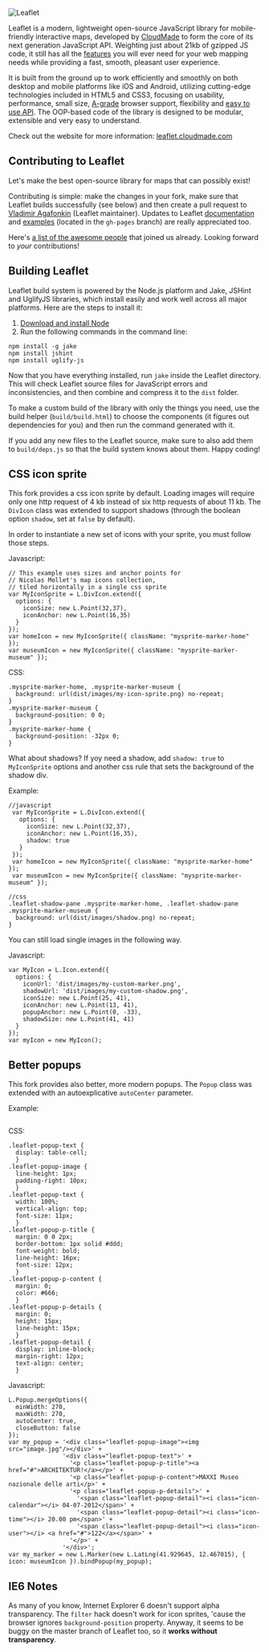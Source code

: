 <img src="http://leaflet.cloudmade.com/docs/images/logo.png" alt="Leaflet" />

Leaflet is a modern, lightweight open-source JavaScript library for mobile-friendly interactive maps, developed by [CloudMade](http://cloudmade.com) to form the core of its next generation JavaScript API. Weighting just about 21kb of gzipped JS code, it still has all the [features](http://leaflet.cloudmade.com/features.html) you will ever need for your web mapping needs while providing a fast, smooth, pleasant user experience.

It is built from the ground up to work efficiently and smoothly on both desktop and mobile platforms like iOS and Android, utilizing cutting-edge technologies included in HTML5 and CSS3, focusing on usability, performance, small size, [A-grade](http://developer.yahoo.com/yui/articles/gbs/) browser support, flexibility and [easy to use API](http://leaflet.cloudmade.com/reference.html). The OOP-based code of the library is designed to be modular, extensible and very easy to understand.

Check out the website for more information: [leaflet.cloudmade.com](http://leaflet.cloudmade.com)

## Contributing to Leaflet
Let's make the best open-source library for maps that can possibly exist!

Contributing is simple: make the changes in your fork, make sure that Leaflet builds successfully (see below) and then create a pull request to [Vladimir Agafonkin](http://github.com/mourner) (Leaflet maintainer). Updates to Leaflet [documentation](http://leaflet.cloudmade.com/reference.html) and [examples](http://leaflet.cloudmade.com/examples.html) (located in the `gh-pages` branch) are really appreciated too.

Here's [a list of the awesome people](http://github.com/CloudMade/Leaflet/contributors) that joined us already. Looking forward to _your_ contributions!

## Building Leaflet
Leaflet build system is powered by the Node.js platform and Jake, JSHint and UglifyJS libraries, which install easily and work well across all major platforms. Here are the steps to install it:

 1. [Download and install Node](http://nodejs.org)
 2. Run the following commands in the command line:

 ```
 npm install -g jake
 npm install jshint
 npm install uglify-js
 ```

Now that you have everything installed, run `jake` inside the Leaflet directory. This will check Leaflet source files for JavaScript errors and inconsistencies, and then combine and compress it to the `dist` folder.

To make a custom build of the library with only the things you need, use the build helper (`build/build.html`) to choose the components (it figures out dependencies for you) and then run the command generated with it.

If you add any new files to the Leaflet source, make sure to also add them to `build/deps.js` so that the build system knows about them. Happy coding!

## CSS icon sprite
This fork provides a css icon sprite by default. Loading images will require only one http request of 4 kb instead of six http requests of about 11 kb.
The ```DivIcon``` class was extended to support shadows (through the boolean option ```shadow```, set at ```false``` by default).

In order to instantiate a new set of icons with your sprite, you must follow those steps.

Javascript:
 ```
 // This example uses sizes and anchor points for
 // Nicolas Mollet's map icons collection,
 // tiled horizontally in a single css sprite
 var MyIconSprite = L.DivIcon.extend({
   options: {
     iconSize: new L.Point(32,37),
     iconAnchor: new L.Point(16,35)
   }
 });
 var homeIcon = new MyIconSprite({ className: "mysprite-marker-home" });
 var museumIcon = new MyIconSprite({ className: "mysprite-marker-museum" });
 ```

CSS:
 ```
 .mysprite-marker-home, .mysprite-marker-museum {
   background: url(dist/images/my-icon-sprite.png) no-repeat;
 }
 .mysprite-marker-museum {
   background-position: 0 0;
 }
 .mysprite-marker-home {
   background-position: -32px 0;
 }
 ```

What about shadows? If yoy need a shadow, add ```shadow: true``` to ```MyIconSprite``` options and another css rule that sets the background of the shadow div.

Example:
 ```
 //javascript
  var MyIconSprite = L.DivIcon.extend({
    options: {
      iconSize: new L.Point(32,37),
      iconAnchor: new L.Point(16,35),
      shadow: true
    }
  });
  var homeIcon = new MyIconSprite({ className: "mysprite-marker-home" });
  var museumIcon = new MyIconSprite({ className: "mysprite-marker-museum" });

 //css
 .leaflet-shadow-pane .mysprite-marker-home, .leaflet-shadow-pane .mysprite-marker-museum {
   background: url(dist/images/shadow.png) no-repeat;
 }
 ```

You can still load single images in the following way.

Javascript:
 ```
 var MyIcon = L.Icon.extend({
   options: {
     iconUrl: 'dist/images/my-custom-marker.png',
     shadowUrl: 'dist/images/my-custom-shadow.png',
     iconSize: new L.Point(25, 41),
     iconAnchor: new L.Point(13, 41),
     popupAnchor: new L.Point(0, -33),
     shadowSize: new L.Point(41, 41)
   }
 });
 var myIcon = new MyIcon();
 ```

## Better popups
This fork provides also better, more modern popups. The ```Popup``` class was extended with an autoexplicative ```autoCenter``` parameter.

Example:

<img src="http://lh3.googleusercontent.com/IWZy3OSvqcukCeNEXs6i5MVqBXCYX-snvYar7m8aJD_sT0N2LO4_VyVYW08egdbWV81tW-jCxNo" alt="" />

CSS:
```
.leaflet-popup-text {
  display: table-cell;
  }
.leaflet-popup-image {
  line-height: 1px;
  padding-right: 10px;
  }
.leaflet-popup-text {
  width: 100%;
  vertical-align: top;
  font-size: 11px;
  }
.leaflet-popup-p-title {
  margin: 0 0 2px;
  border-bottom: 1px solid #ddd;
  font-weight: bold;
  line-height: 16px;
  font-size: 12px;
  }
.leaflet-popup-p-content {
  margin: 0;
  color: #666;
  }
.leaflet-popup-p-details {
  margin: 0;
  height: 15px;
  line-height: 15px;
  }
.leaflet-popup-detail {
  display: inline-block;
  margin-right: 12px;
  text-align: center;
  }
```

Javascript:
```
L.Popup.mergeOptions({
  minWidth: 270,
  maxWidth: 270,
  autoCenter: true,
  closeButton: false
});
var my_popup = '<div class="leaflet-popup-image"><img src="image.jpg"/></div>' +
               '<div class="leaflet-popup-text">' +
                 '<p class="leaflet-popup-p-title"><a href="#">ARCHITEKTUR!</a></p>' +
                 '<p class="leaflet-popup-p-content">MAXXI Museo nazionale delle arti</p>' +
                 '<p class="leaflet-popup-p-details">' +
                   '<span class="leaflet-popup-detail"><i class="icon-calendar"></i> 04-07-2012</span>' +
                   '<span class="leaflet-popup-detail"><i class="icon-time"></i> 20.00 pm</span>' +
                   '<span class="leaflet-popup-detail"><i class="icon-user"></i> <a href="#">122</a></span>' +
                 '</p>' +
               '</div>';
var my_marker = new L.Marker(new L.LatLng(41.929645, 12.467015), { icon: museumIcon }).bindPopup(my_popup);
```


## IE6 Notes
As many of you know, Internet Explorer 6 doesn't support alpha transparency. The ```filter``` hack doesn't work for icon sprites, 'cause the browser ignores ```background-position``` property.
Anyway, it seems to be buggy on the master branch of Leaflet too, so it **works without transparency**.

